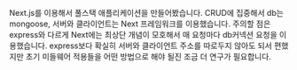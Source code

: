 Next.js를 이용해서 풀스택 애플리케이션을 만들어봤습니다.
CRUD에 집중해서 db는 mongoose, 서버와 클라이언트는 Next 프레임워크를 이용했습니다.
주의할 점은 express와 다르게 Next에는 최상단 개념이 모호해서 매 요청마다 db커넥션 요청을 이용했습니다.
express보다 확실히 서버와 클라이언트 주소를 따로두지 않아도 되서 편했지만 초기 미들웨어 적용들을
어떤 방법으로 해야 될진 조금 더 연구가 필요합니다.
